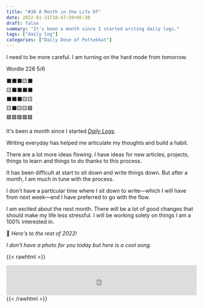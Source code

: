 ```yaml
---
title: "#30 A Month in the Life Of"
date: 2022-01-31T18:47:59+05:30
draft: false
summary: "It's been a month since I started writing daily logs."
tags: ["daily log"]
categories: ["Daily Dose of Pottekkat"]
---
```


I need to be more careful. I am turning on the hard mode from tomorrow.

Wordle 226 5/6

⬛⬛⬛🟨⬛\
🟨⬛⬛⬛⬛\
⬛⬛⬛🟨🟨\
🟨⬛🟨🟨🟩\
🟩🟩🟩🟩🟩

It's been a month since I started _[Daily Logs](/categories/daily-dose-of-pottekkat/)_.

Writing everyday has helped me articulate my thoughts and build a habit.

There are a lot more ideas flowing. I have ideas for new articles, projects, things to learn and things to do thanks to this process.

It has been difficult at start to sit down and write things down. But after a month, I am much in tune with the process.

I don't have a particular time where I sit down to write—which I will have from next week—and I have preferred to go with the flow.

I am excited about the next month. There will be a lot of good changes that should make my life less stressful. I will be working solely on things I am a 100% interested in.

🍻 _Here's to the rest of 2022!_

_I don't have a photo for you today but here is a cool song._

{{< rawhtml >}}

<iframe src="https://open.spotify.com/embed/track/32uXfxJERzv4RK1gMLXbOA?utm_source=generator&theme=0" width="100%" height="80" frameBorder="0" allowfullscreen="" allow="autoplay; clipboard-write; encrypted-media; fullscreen; picture-in-picture"></iframe>
{{< /rawhtml >}}
